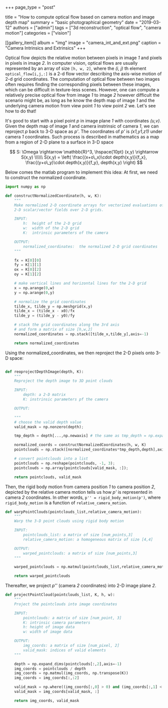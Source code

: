 +++
page_type = "post"

title = "How to compute optical flow based on camera motion and image depth map"
summary = "basic photographical geometry"
date = "2019-03-12"
authors = ["admin"]
tags = ["3d reconstruction", "optical flow", "camera motion"]
categories = ["vision"]

[[gallery_item]]
album = "img"
image = "camera_int_and_ext.png"
caption = "Camera Intrinsics and Extrinsics"
+++

Optical flow depicts the relative motion between pixels in image _1_ and pixels in pixels in image _2_. In computer vision, optical flows are usually represented by an array of size `[h, w, 2]`, where the _(i, j)_ th element `optical_flow[i,j,:]` is a 2-d flow vector describing the axis-wise motion of 2-d grid coordinates. The computation of optical flow between two images often requires finding the corresponding pixels between these images, which can be difficult in texture-less scenes. However, one can compute a relatively precise optical flow from image _1_ to image _2_ however difficult the scenario might be, as long as he know the depth map of image _1_ and the underlying camera motion from view point _1_ to view point _2_ we. Let's see how to do that!

It's good to start with a pixel point _p_ in image plane _1_ with coordinates _(u,v)_. Given the depth map of image _1_ and camera instrinsic of camera _1_, we can reproject _p_ back to 3-D space as _p'_. The coordinates of _p'_ is _(x1,y1,z1)_ under camera _1_ coordinates. Such process is described in mathematics as a map from a region of 2-D plane to a surface in 3-D space

$$ 
S: \Omega \rightarrow \mathbb{R}^3, \hspace{10pt} (x,y) \rightarrow S(x,y) \\\\\\
S(x,y) = \left( \frac{(x+o\_x)\cdot depth(x,y)}{f_x}, \frac{(y+o\_y)\cdot depth(x,y)}{f_y}, depth(x,y) \right) $$


Below comes the matlab program to implement this idea:
At first, we need to construct the normalized coordinate.

```Python
import numpy as np

def constructNormalizedCoordinate(h, w, K):
	"""
	Make normalized 2-D coordinate arrays for vectorized evaluations of 
	2-D scalar/vector fields over 2-D grids.

	INPUT:
		h:	height of the 2-D grid
		w:	width of the 2-D grid
		K:	intrinsic parameters of the camera

	OUTPUT:
		normalized_coordinates:  the normalized 2-D grid coordinates
	"""

	fx = K[0][0]
	fy = K[1][1]
	ox = K[0][2]
	oy = K[1][2]

	# make vertical lines and horizontal lines for the 2-D grid
	x = np.arange(0,w)
	y = np.arange(0,y)

	# normalize the grid coordinates
	tilde_x, tilde_y = np.meshgrid(x,y)
	tilde_x = (tilde_x - x0)/fx
	tilde_y = (tilde_y - y0)/fy

	# stack the grid coordinates along the 3rd axis 
	# and form a matrix of size [h,w,2]
	normalized_coordinates = np.stack([tilde_x,tilde_y],axis=-1)

	return normalized_coordinates
```

Using the normalized_coordinates, we then reproject the 2-D pixels onto 3-D space:

```python

def reoprojectDepthImage(depth, K):
	"""
	Reproject the depth image to 3D point clouds

	INPUT:
		depth: a 2-D matrix
		K: instrinsic parameters pf the camera

	OUTPUT:

	"""
	# choose the valid depth value
	valid_mask = np.nonzero(depth);

	tmp_depth = depth[...,np.newaxis] # the same as tmp_depth = np.expand_dims(depth,axis=-1)

	normalized_coords = constructNormalizedCoordinates(h, w, K)
	pointclouds = np.stack([normalized_coordinates*tmp_depth,depth],axis=-1)

	# convert pointclouds into a list
	pointclouds = np.reshape(pointclouds, -1, 3);
	pointclouds = np.array(pointclouds[valid_mask, :]);

	return pointclouds, valid_mask

```

Then, the rigid body motion from camera position _1_ to camera position _2_, depicted by the relative camera motion tells us how _p'_ is represented in camera _2_ coordinates. In other words, `p'' = rigid_body_motion(p')`, where `rigid_body_motion` is a function of `relative_camera_motion`.

```python
def warpPointClouds(pointclouds_list,relative_camera_motion):
	"""
	Warp the 3-D point clouds using rigid body motion

	INPUT:
		pointclouds_list: a matrix of size [num_points,3]
		relative_camera_motion: a homogeneous matrix of size [4,4]

	OUTPUT:
		warped_pointclouds: a matrix of size [num_points,3]
	"""

	warped_pointclouds = np.matmul(pointclouds_list,relative_camera_motion[:3,:3]) + relative_camera_motion[:3,3]

	return warped_pointclouds
```

Thereafter, we project _p''_ (camera _2_ coordinates) into 2-D image plane _2_.

```python
def projectPointCloud(pointclouds_list, K, h, w):
	"""
	Project the pointclouds into image coordinates

	INPUT:
		pointclouds: a matrix of size [num_point, 3]
		K: intrinsic camera parameters
		h: height of image data
		w: width of image data

	OUTPUT:
		img_coords: a matrix of size [num_pixel, 2]
		valid_mask: indices of valid elements
	"""

	depth = np.expand_dims(pointclouds[:,2],axis=-1)
	img_coords = pointclouds / depth
	img_coords = np.matmul(img_coords, np.transpose(K))
	img_coords = img_coords[:,:2]

	valid_mask = np.where((img_coords[:,0] > 0) and (img_coords[:,1] < w) and (img_coords[:,1] > 0) and img_coords[:,1] < h)
	valid_mask = img_coords[valid_mask, :] 

	return img_coords, valid_mask
```